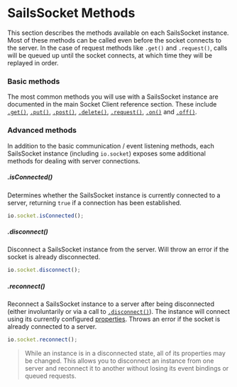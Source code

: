 # SailsSocket Methods

This section describes the methods available on each SailsSocket instance.  Most of these methods can be called even before the socket connects to the server.  In the case of request methods like `.get()` and `.request()`, calls will be queued up until the socket connects, at which time they will be replayed in order.

### Basic methods

The most common methods you will use with a SailsSocket instance are documented in the main Socket Client reference section.  These include [`.get()`](http://sailsjs.org/documentation/reference/web-sockets/socket-client/io-socket-get), [`.put()`](http://sailsjs.org/documentation/reference/web-sockets/socket-client/io-socket-put), [`.post()`](http://sailsjs.org/documentation/reference/web-sockets/socket-client/io-socket-post), [`.delete()`](http://sailsjs.org/documentation/reference/web-sockets/socket-client/io-socket-delete), [`.request()`](http://sailsjs.org/documentation/reference/web-sockets/socket-client/io-socket-request), [`.on()`](http://sailsjs.org/documentation/reference/web-sockets/socket-client/io-socket-on) and [`.off()`](http://sailsjs.org/documentation/reference/web-sockets/socket-client/io-socket-off).

### Advanced methods

In addition to the basic communication / event listening methods, each SailsSocket instance (including `io.socket`) exposes some additional methods for dealing with server connections.

##### .isConnected()

Determines whether the SailsSocket instance is currently connected to a server, returning `true` if a connection has been established.

```js
io.socket.isConnected();
```

##### .disconnect()

Disconnect a SailsSocket instance from the server.  Will throw an error if the socket is already disconnected.

```js
io.socket.disconnect();
```

##### .reconnect()

Reconnect a SailsSocket instance to a server after being disconnected (either involuntarily or via a call to [`.disconnect()`](http://sailsjs.org/documentation/reference/web-sockets/socket-client/sails-socket/methods#?disconnect)).  The instance will connect using its currently configured [properties](http://sailsjs.org/documentation/reference/web-sockets/socket-client/sails-socket/properties).  Throws an error if the socket is already connected to a server.

```js
io.socket.reconnect();
```

> While an instance is in a disconnected state, all of its properties may be changed.  This allows you to disconnect an instance from one server and reconnect it to another without losing its event bindings or queued requests.

<docmeta name="displayName" value="Methods">

